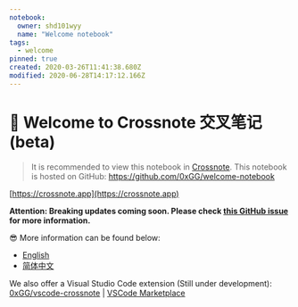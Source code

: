 ```yaml
---
notebook:
  owner: shd101wyy
  name: "Welcome notebook"
tags:
  - welcome
pinned: true
created: 2020-03-26T11:41:38.680Z
modified: 2020-06-28T14:17:12.166Z
---
```


# 📝 Welcome to Crossnote 交叉笔记 (beta)

> It is recommended to view this notebook in [Crossnote](https://crossnote.app/?repo=https%3A%2F%2Fgithub.com%2F0xGG%2Fwelcome-notebook.git&branch=master&filePath=README.md).
> This notebook is hosted on GitHub: https://github.com/0xGG/welcome-notebook

[https://crossnote.app](https://crossnote.app)

**Attention: Breaking updates coming soon. Please check [this GitHub issue](https://github.com/0xGG/crossnote/issues/129) for more information.**

<!-- @crossnote.comment "id":"c53ea3f2-a7ab-44b9-b082-274573753207" -->

😎 More information can be found below:

- [English](./enUS/README.md)
- [简体中文](zhCN/README.md)

We also offer a Visual Studio Code extension (Still under development): [0xGG/vscode-crossnote](https://github.com/0xGG/vscode-crossnote) | [VSCode Marketplace](https://marketplace.visualstudio.com/items?itemName=shd101wyy.crossnote)
